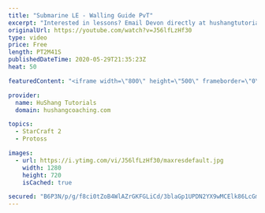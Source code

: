 ```yaml
---
title: "Submarine LE - Walling Guide PvT"
excerpt: "Interested in lessons? Email Devon directly at hushangtutorials@outlook.com ------------------------------------------------------------------------------------------------------- Want to support HuShang Tutorials directly? Patreon is a website where you can contribute a monthly donation that will help"
originalUrl: https://youtube.com/watch?v=J56lfLzHf30
type: video
price: Free
length: PT2M41S
publishedDateTime: 2020-05-29T21:35:23Z
heat: 50

featuredContent: "<iframe width=\"800\" height=\"500\" frameborder=\"0\" src=\"https://www.youtube.com/embed/J56lfLzHf30\" allow=\"accelerometer; autoplay; encrypted-media; gyroscope; picture-in-picture\" allowfullscreen></iframe>"

provider:
  name: HuShang Tutorials
  domain: hushangcoaching.com

topics:
  - StarCraft 2
  - Protoss

images:
  - url: https://i.ytimg.com/vi/J56lfLzHf30/maxresdefault.jpg
    width: 1280
    height: 720
    isCached: true

secured: "B6P3N/p/g/f8ci0tZoB4WlAZrGKFGLiCd/3blaGp1UPDN2YX9wMCElk86LcGmy4KVOtotyQRpwpAZ4ya9251Q4ST1m3XkKDc9t95h6/hnUGbS8a7UuK3YodOcnyqczOjzr3sjew86YtIW11qkw/rDs2Uiw/grGzBQTVMwLMbwRkrgQny8PECsEi1VLkQi6f2kNG1D0oP9jS4L0VlBAba8X8NaNjjbPwowvqWkIgw3g8mb0fqC23rLICG2P8GkROprV0Lvsch5ZNjNt1/FKEfMpKgcmj3/qEewXzo1cheHZEEOGVYlIOp2rKlOG1LLeeA6+svSEvl5CIs/BqU3uJtWx18eETqM3iM/5qqVwHs8BS7A86lfaf4rqxtolSEZRMKuHTzbb+UvT+GZXpFHYHLim0yeh03tqGPssGY6Sd2UHc=;VrtgvTz4+D8PO1lScFP8jg=="
---
```


